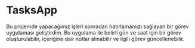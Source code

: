 # TasksApp

Bu projemde yapacağımız işleri sonradan hatırlamamızı sağlayan bir görev uygulaması geliştirdim. Bu uygulama ile belirli gün ve saat için bir görev oluşturulabilir, içeriğine dair notlar alınabilir ve ilgili görev güncellenebilir. 
